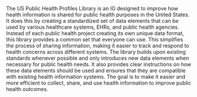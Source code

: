 The US Public Health Profiles Library is an IG designed to improve how health information is shared for public health purposes in the United States. It does this by creating a standardized set of data elements that can be used by various healthcare systems, EHRs, and public health agencies. Instead of each public health project creating its own unique data format, this library provides a common set that everyone can use. This simplifies the process of sharing information, making it easier to track and respond to health concerns across different systems. The library builds upon existing standards whenever possible and only introduces new data elements when necessary for public health needs. It also provides clear instructions on how these data elements should be used and ensures that they are compatible with existing health information systems. The goal is to make it easier and more efficient to collect, share, and use health information to improve public health outcomes. 
